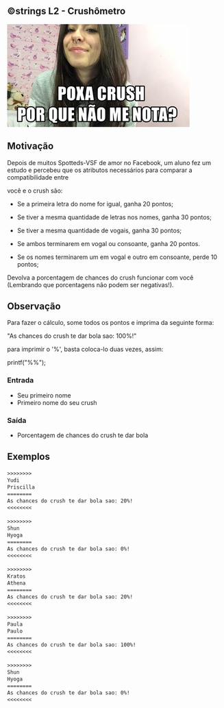 ## ©strings L2 - Crushômetro


![](__capa.jpg)

## Motivação

Depois de muitos Spotteds-VSF de amor no Facebook, um aluno fez um estudo e percebeu que os atributos necessários para comparar a compatibilidade entre

você e o crush são:

- Se a primeira letra do nome for igual, ganha 20 pontos;

- Se tiver a mesma quantidade de letras nos nomes, ganha 30 pontos;

- Se tiver a mesma quantidade de vogais, ganha 30 pontos;

- Se ambos terminarem em vogal ou consoante, ganha 20 pontos.

- Se os nomes terminarem um em vogal e outro em consoante, perde 10 pontos;

Devolva a porcentagem de chances do crush funcionar com você (Lembrando que porcentagens não podem ser negativas!).

## Observação

Para fazer o cálculo, some todos os pontos e imprima da seguinte forma:

"As chances do crush te dar bola sao: 100%!"

para imprimir o '%', basta coloca-lo duas vezes, assim:

printf("%%");

### Entrada

* Seu primeiro nome
* Primeiro nome do seu crush

### Saída

* Porcentagem de chances do crush te dar bola

## Exemplos

```
>>>>>>>>
Yudi
Priscilla
========
As chances do crush te dar bola sao: 20%!
<<<<<<<<

>>>>>>>>
Shun
Hyoga
========
As chances do crush te dar bola sao: 0%!
<<<<<<<<

>>>>>>>>
Kratos
Athena
========
As chances do crush te dar bola sao: 20%!
<<<<<<<<

>>>>>>>>
Paula
Paulo
========
As chances do crush te dar bola sao: 100%!
<<<<<<<<

>>>>>>>>
Shun
Hyoga
========
As chances do crush te dar bola sao: 0%!
<<<<<<<<
```

